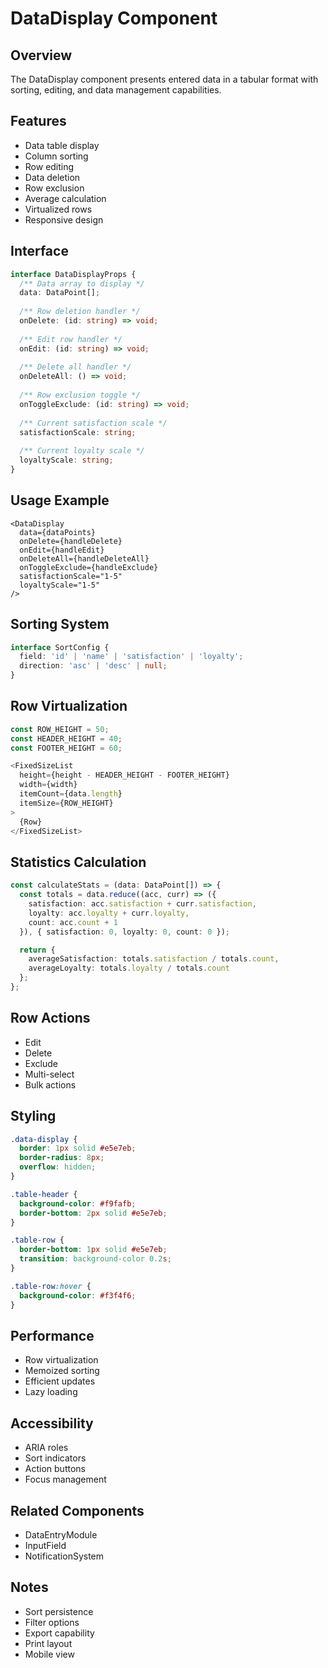 # DataDisplay Component

## Overview
The DataDisplay component presents entered data in a tabular format with sorting, editing, and data management capabilities.

## Features
- Data table display
- Column sorting
- Row editing
- Data deletion
- Row exclusion
- Average calculation
- Virtualized rows
- Responsive design

## Interface
```typescript
interface DataDisplayProps {
  /** Data array to display */
  data: DataPoint[];
  
  /** Row deletion handler */
  onDelete: (id: string) => void;
  
  /** Edit row handler */
  onEdit: (id: string) => void;
  
  /** Delete all handler */
  onDeleteAll: () => void;
  
  /** Row exclusion toggle */
  onToggleExclude: (id: string) => void;
  
  /** Current satisfaction scale */
  satisfactionScale: string;
  
  /** Current loyalty scale */
  loyaltyScale: string;
}
```

## Usage Example
```tsx
<DataDisplay
  data={dataPoints}
  onDelete={handleDelete}
  onEdit={handleEdit}
  onDeleteAll={handleDeleteAll}
  onToggleExclude={handleExclude}
  satisfactionScale="1-5"
  loyaltyScale="1-5"
/>
```

## Sorting System
```typescript
interface SortConfig {
  field: 'id' | 'name' | 'satisfaction' | 'loyalty';
  direction: 'asc' | 'desc' | null;
}
```

## Row Virtualization
```typescript
const ROW_HEIGHT = 50;
const HEADER_HEIGHT = 40;
const FOOTER_HEIGHT = 60;

<FixedSizeList
  height={height - HEADER_HEIGHT - FOOTER_HEIGHT}
  width={width}
  itemCount={data.length}
  itemSize={ROW_HEIGHT}
>
  {Row}
</FixedSizeList>
```

## Statistics Calculation
```typescript
const calculateStats = (data: DataPoint[]) => {
  const totals = data.reduce((acc, curr) => ({
    satisfaction: acc.satisfaction + curr.satisfaction,
    loyalty: acc.loyalty + curr.loyalty,
    count: acc.count + 1
  }), { satisfaction: 0, loyalty: 0, count: 0 });

  return {
    averageSatisfaction: totals.satisfaction / totals.count,
    averageLoyalty: totals.loyalty / totals.count
  };
};
```

## Row Actions
- Edit
- Delete
- Exclude
- Multi-select
- Bulk actions

## Styling
```css
.data-display {
  border: 1px solid #e5e7eb;
  border-radius: 8px;
  overflow: hidden;
}

.table-header {
  background-color: #f9fafb;
  border-bottom: 2px solid #e5e7eb;
}

.table-row {
  border-bottom: 1px solid #e5e7eb;
  transition: background-color 0.2s;
}

.table-row:hover {
  background-color: #f3f4f6;
}
```

## Performance
- Row virtualization
- Memoized sorting
- Efficient updates
- Lazy loading

## Accessibility
- ARIA roles
- Sort indicators
- Action buttons
- Focus management

## Related Components
- DataEntryModule
- InputField
- NotificationSystem

## Notes
- Sort persistence
- Filter options
- Export capability
- Print layout
- Mobile view